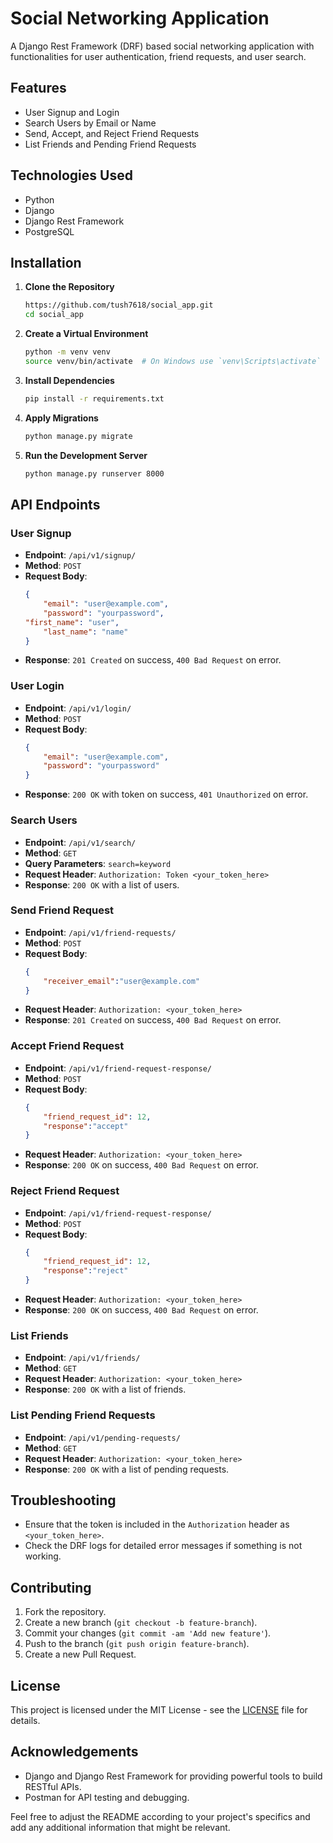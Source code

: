 # Social Networking Application

A Django Rest Framework (DRF) based social networking application with functionalities for user authentication, friend requests, and user search. 

## Features

- User Signup and Login
- Search Users by Email or Name
- Send, Accept, and Reject Friend Requests
- List Friends and Pending Friend Requests

## Technologies Used

- Python
- Django
- Django Rest Framework
- PostgreSQL

## Installation

1. **Clone the Repository**

    ```bash
    https://github.com/tush7618/social_app.git
    cd social_app
    ```

2. **Create a Virtual Environment**

    ```bash
    python -m venv venv
    source venv/bin/activate  # On Windows use `venv\Scripts\activate`
    ```

3. **Install Dependencies**

    ```bash
    pip install -r requirements.txt
    ```

4. **Apply Migrations**

    ```bash
    python manage.py migrate
    ```
5. **Run the Development Server**

    ```bash
    python manage.py runserver 8000
    ```

## API Endpoints

### User Signup

- **Endpoint**: `/api/v1/signup/`
- **Method**: `POST`
- **Request Body**:
    ```json
    {
        "email": "user@example.com",
        "password": "yourpassword",
	"first_name": "user",
    	"last_name": "name"
    }
    ```
- **Response**: `201 Created` on success, `400 Bad Request` on error.

### User Login

- **Endpoint**: `/api/v1/login/`
- **Method**: `POST`
- **Request Body**:
    ```json
    {
        "email": "user@example.com",
        "password": "yourpassword"
    }
    ```
- **Response**: `200 OK` with token on success, `401 Unauthorized` on error.

### Search Users

- **Endpoint**: `/api/v1/search/`
- **Method**: `GET`
- **Query Parameters**: `search=keyword`
- **Request Header**: `Authorization: Token <your_token_here>`
- **Response**: `200 OK` with a list of users.

### Send Friend Request

- **Endpoint**: `/api/v1/friend-requests/`
- **Method**: `POST`
- **Request Body**:
    ```json
    {
        "receiver_email":"user@example.com"
    }
    ```
- **Request Header**: `Authorization: <your_token_here>`
- **Response**: `201 Created` on success, `400 Bad Request` on error.

### Accept Friend Request

- **Endpoint**: `/api/v1/friend-request-response/`
- **Method**: `POST`
- **Request Body**:
    ```json
    {
        "friend_request_id": 12,
    	"response":"accept"
    }
    ```
- **Request Header**: `Authorization: <your_token_here>`
- **Response**: `200 OK` on success, `400 Bad Request` on error.

### Reject Friend Request

- **Endpoint**: `/api/v1/friend-request-response/`
- **Method**: `POST`
- **Request Body**:
    ```json
    {
        "friend_request_id": 12,
    	"response":"reject"
    }
    ```
- **Request Header**: `Authorization: <your_token_here>`
- **Response**: `200 OK` on success, `400 Bad Request` on error.

### List Friends

- **Endpoint**: `/api/v1/friends/`
- **Method**: `GET`
- **Request Header**: `Authorization: <your_token_here>`
- **Response**: `200 OK` with a list of friends.

### List Pending Friend Requests

- **Endpoint**: `/api/v1/pending-requests/`
- **Method**: `GET`
- **Request Header**: `Authorization: <your_token_here>`
- **Response**: `200 OK` with a list of pending requests.

## Troubleshooting

- Ensure that the token is included in the `Authorization` header as `<your_token_here>`.
- Check the DRF logs for detailed error messages if something is not working.

## Contributing

1. Fork the repository.
2. Create a new branch (`git checkout -b feature-branch`).
3. Commit your changes (`git commit -am 'Add new feature'`).
4. Push to the branch (`git push origin feature-branch`).
5. Create a new Pull Request.

## License

This project is licensed under the MIT License - see the [LICENSE](LICENSE) file for details.

## Acknowledgements

- Django and Django Rest Framework for providing powerful tools to build RESTful APIs.
- Postman for API testing and debugging.

Feel free to adjust the README according to your project's specifics and add any additional information that might be relevant.
